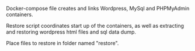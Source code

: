 Docker-compose file creates and links Wordpress, MySql and PHPMyAdmin containers.

Restore script coordinates start up of the containers, as well as extracting and restoring wordpress html files and sql data dump.

Place files to restore in folder named "restore".